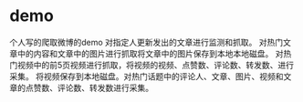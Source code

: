 # demo
个人写的爬取微博的demo
对指定人更新发出的文章进行监测和抓取。
对热门文章中的内容和文章中的图片进行抓取将文章中的图片保存到本地本地磁盘。
对热门视频中的前5页视频进行抓取，将视频的视频、点赞数、评论数、转发数、进行采集。
将视频保存到本地磁盘。对热门话题中的评论人、文章、图片、视频和文章的点赞数、评论数、转发数进行采集。

